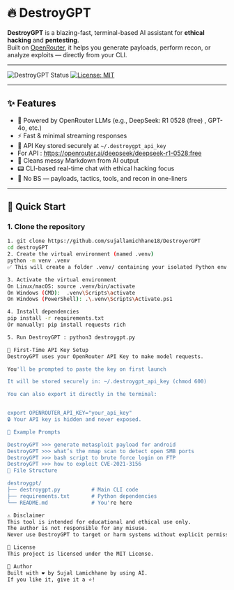 # 🔥 DestroyGPT

**DestroyGPT** is a blazing-fast, terminal-based AI assistant for **ethical hacking** and **pentesting**.  
Built on [OpenRouter](https://openrouter.ai), it helps you generate payloads, perform recon, or analyze exploits — directly from your CLI.

---

![DestroyGPT Status](https://img.shields.io/badge/status-active-success?style=flat-square)
[![License: MIT](https://img.shields.io/badge/license-MIT-blue.svg?style=flat-square)](LICENSE)

---

## ✨ Features

- 🧠 Powered by OpenRouter LLMs (e.g., DeepSeek: R1 0528 (free) , GPT-4o, etc.)
- ⚡ Fast & minimal streaming responses
- 🔐 API Key stored securely at `~/.destroygpt_api_key`
- For API : https://openrouter.ai/deepseek/deepseek-r1-0528:free
- 🧼 Cleans messy Markdown from AI output
- 📟 CLI-based real-time chat with ethical hacking focus
- 🎯 No BS — payloads, tactics, tools, and recon in one-liners

---

## 🚀 Quick Start

### 1. Clone the repository

```bash
1. git clone https://github.com/sujallamichhane18/DestroyerGPT
cd destroyGPT
2. Create the virtual environment (named .venv)
python -m venv .venv
✅ This will create a folder .venv/ containing your isolated Python environment.

3. Activate the virtual environment
On Linux/macOS: source .venv/bin/activate
On Windows (CMD):  .venv\Scripts\activate
On Windows (PowerShell): .\.venv\Scripts\Activate.ps1

4. Install dependencies
pip install -r requirements.txt
Or manually: pip install requests rich

5. Run DestroyGPT : python3 destroygpt.py

🔑 First-Time API Key Setup
DestroyGPT uses your OpenRouter API Key to make model requests.

You'll be prompted to paste the key on first launch

It will be stored securely in: ~/.destroygpt_api_key (chmod 600)

You can also export it directly in the terminal:


export OPENROUTER_API_KEY="your_api_key"
🔒 Your API key is hidden and never exposed.

🧪 Example Prompts

DestroyGPT >>> generate metasploit payload for android
DestroyGPT >>> what’s the nmap scan to detect open SMB ports
DestroyGPT >>> bash script to brute force login on FTP
DestroyGPT >>> how to exploit CVE-2021-3156
📁 File Structure

destroygpt/
├── destroygpt.py          # Main CLI code
├── requirements.txt       # Python dependencies
└── README.md              # You're here

⚠️ Disclaimer
This tool is intended for educational and ethical use only.
The author is not responsible for any misuse.
Never use DestroyGPT to target or harm systems without explicit permission.

📄 License
This project is licensed under the MIT License.

👤 Author
Built with ❤️ by Sujal Lamichhane by using AI.
If you like it, give it a ⭐️!
